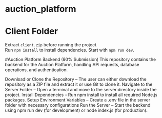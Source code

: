 # auction_platform
# Client Folder  
 Extract `client.zip` before running the project.  
 Run `npm install` to install dependencies. 
 Start with `npm run dev`.

#Auction Platform Backend (60% Submission)
This repository contains the backend for the Auction Platform, handling API requests, database operations, and authentication.

Download or Clone the Repository – The user can either download the repository as a ZIP file and extract it or use Git to clone it.
Navigate to the Server Folder – Open a terminal and move to the server directory inside the project.
Install Dependencies – Run npm install to install all required Node.js packages.
Setup Environment Variables – Create a .env file in the server folder with necessary configurations
Run the Server – Start the backend using npm run dev (for development) or node index.js (for production).
